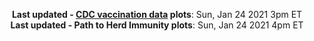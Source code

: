<p align="center">
    <b>Last updated - <a href="https://covid.cdc.gov/covid-data-tracker/#vaccinations" target="_blank">CDC vaccination data</a> plots</b>: Sun, Jan 24 2021 3pm ET<br>
    <b>Last updated - Path to Herd Immunity plots</b>: Sun, Jan 24 2021 4pm ET
    </p>